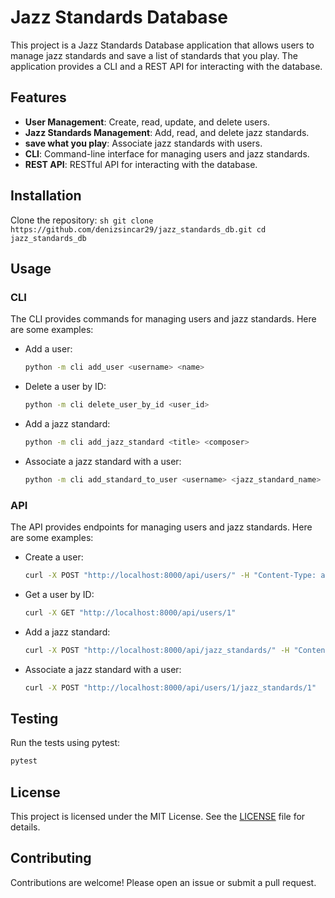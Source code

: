 # Jazz Standards Database

This project is a Jazz Standards Database application that allows users to manage jazz standards and save a list of standards that you play. The application provides a CLI and a REST API for interacting with the database.

## Features

- **User Management**: Create, read, update, and delete users.
- **Jazz Standards Management**: Add, read, and delete jazz standards.
- **save what you play**: Associate jazz standards with users.
- **CLI**: Command-line interface for managing users and jazz standards.
- **REST API**: RESTful API for interacting with the database.

## Installation

Clone the repository:
    ```sh
    git clone https://github.com/denizsincar29/jazz_standards_db.git
    cd jazz_standards_db
    ```


## Usage

### CLI

The CLI provides commands for managing users and jazz standards. Here are some examples:

- Add a user:
    ```sh
    python -m cli add_user <username> <name>
    ```

- Delete a user by ID:
    ```sh
    python -m cli delete_user_by_id <user_id>
    ```

- Add a jazz standard:
    ```sh
    python -m cli add_jazz_standard <title> <composer>
    ```

- Associate a jazz standard with a user:
    ```sh
    python -m cli add_standard_to_user <username> <jazz_standard_name>
    ```

### API

The API provides endpoints for managing users and jazz standards. Here are some examples:

- Create a user:
    ```sh
    curl -X POST "http://localhost:8000/api/users/" -H "Content-Type: application/json" -d '{"username": "test_user", "name": "Test User", "is_admin": true}'
    ```

- Get a user by ID:
    ```sh
    curl -X GET "http://localhost:8000/api/users/1"
    ```

- Add a jazz standard:
    ```sh
    curl -X POST "http://localhost:8000/api/jazz_standards/" -H "Content-Type: application/json" -d '{"title": "All the Things You Are", "composer": "Jerome Kern", "style": "swing"}'
    ```

- Associate a jazz standard with a user:
    ```sh
    curl -X POST "http://localhost:8000/api/users/1/jazz_standards/1"
    ```

## Testing

Run the tests using pytest:
```sh
pytest
```

## License

This project is licensed under the MIT License. See the [LICENSE](LICENSE) file for details.

## Contributing

Contributions are welcome! Please open an issue or submit a pull request.

